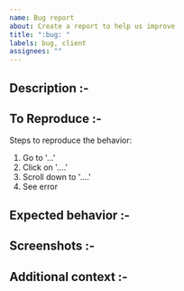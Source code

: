 ```yaml
---
name: Bug report
about: Create a report to help us improve
title: ":bug: "
labels: bug, client
assignees: ""
---
```


<!--- Describe the bug --->

## Description :-

## To Reproduce :-

Steps to reproduce the behavior:

1. Go to '...'
2. Click on '....'
3. Scroll down to '....'
4. See error

## Expected behavior :-

## Screenshots :-

## Additional context :-
